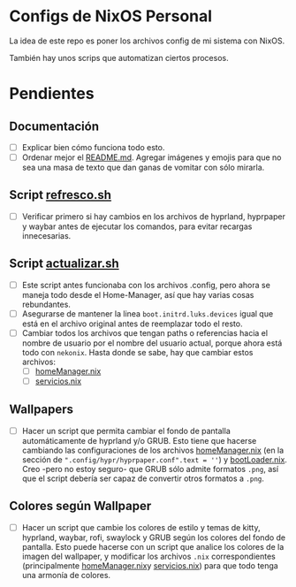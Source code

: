# Configs de NixOS Personal

La idea de este repo es poner los archivos config de mi sistema con NixOS.

También hay unos scrips que automatizan ciertos procesos.

# Pendientes

## Documentación
- [ ] Explicar bien cómo funciona todo esto.
- [ ] Ordenar mejor el [README.md](README.md). Agregar imágenes y emojis para que no sea una masa de texto que dan ganas de vomitar con sólo mirarla.

## Script [refresco.sh](refresco.sh)
- [ ] Verificar primero si hay cambios en los archivos de hyprland, hyprpaper y waybar antes de ejecutar los comandos, para evitar recargas innecesarias.

## Script [actualizar.sh](actualizar.sh)
- [ ] Este script antes funcionaba con los archivos .config, pero ahora se maneja todo desde el Home-Manager, así que hay varias cosas rebundantes.
- [ ] Asegurarse de mantener la linea `boot.initrd.luks.devices` igual que está en el archivo original antes de reemplazar todo el resto.
- [ ] Cambiar todos los archivos que tengan paths o referencias hacia el nombre de usuario por el nombre del usuario actual, porque ahora está todo con `nekonix`. Hasta donde se sabe, hay que cambiar estos archivos:
    - [ ] [homeManager.nix](nixos/homeManager.nix)
    - [ ] [servicios.nix](nixos/servicios.nix)

## Wallpapers
- [ ] Hacer un script que permita cambiar el fondo de pantalla automáticamente de hyprland y/o GRUB. Esto tiene que hacerse cambiando las configuraciones de los archivos [homeManager.nix](nixos/homeManager.nix) (en la sección de `".config/hypr/hyprpaper.conf".text = ''`) y [bootLoader.nix](nixos/bootLoader.nix). Creo -pero no estoy seguro- que GRUB sólo admite formatos `.png`, así que el script debería ser capaz de convertir otros formatos a `.png`.

## Colores según Wallpaper
- [ ] Hacer un script que cambie los colores de estilo y temas de kitty, hyprland, waybar, rofi, swaylock y GRUB según los colores del fondo de pantalla. Esto puede hacerse con un script que analice los colores de la imagen del wallpaper, y modificar los archivos `.nix` correspondientes (principalmente [homeManager.nix](nixos/homeManager.nix)y [servicios.nix](nixos/servicios.nix)) para que todo tenga una armonía de colores.


